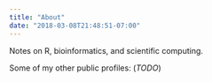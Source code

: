 ```yaml
---
title: "About"
date: "2018-03-08T21:48:51-07:00"
---
```


Notes on R, bioinformatics, and scientific computing.  

Some of my other public profiles: (_TODO_)
